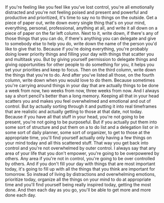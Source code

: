  If you're feeling like you feel like you've lost control, you're all emotionally distracted and you're not feeling poised and present and powerful and productive and prioritized, it's time to say no to things on the outside. Get a piece of paper out, write down every single thing that's on your mind, everything, personal, professional, anything at all, and write it all down on a piece of paper on the far left column. Next to it, write down, if there's any of those things that you can do, if there's anything you can delegate and give to somebody else to help you do, write down the name of the person you'd like to give that to. Because if you're doing everything, you're probably doing lower priority things and filling your day with things that scatter you and multitask you. But by giving yourself permission to delegate things and giving opportunities for other people to do something for you, it helps you set your priorities and keep to focus. Then on the third column, write down the things that you're to do. And after you've listed all those, on the fourth column, write down when you would love to do them. Because sometimes you're carrying around things in your day that are actually things to be done a week from now, two weeks from now, three weeks from now. And I always say a short pencil's better than a long memory. Keeping all that in your head scatters you and makes you feel overwhelmed and emotional and out of control. But by actually sorting through it and putting it into real timeframes that are realistic and actually getting to those at that date, not today. Because if you have all that stuff in your head, you're not going to be present, you're not going to be purposeful. But if you actually put them into some sort of structure and put them on a to do list and a delegation list or in some sort of daily planner, some sort of organizer, to get to those at the appropriate time, you'll find yourself actually only having a few things on your mind today and all this scattered stuff. That way you get back into control and you're not overwhelmed by outer control. I always say that any area of your life that you don't empower, you're going to be overpowered by others. Any area if you're not in control, you're going to be over controlled by others. And if you don't fill your day with things that are most important today, it's going to fill up with all the things that you think are important for tomorrow. So instead of living by distractions and overwhelming emotions, prioritize today, organize all the things on your mind to do at appropriate time and you'll find yourself being really inspired today, getting the most done. And then each day as you go, you'll be able to get more and more done each day.